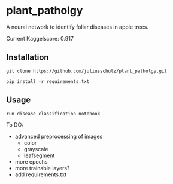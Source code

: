 # plant_patholgy

A neural network to identify foliar diseases in apple trees.

Current Kaggelscore: 0.917

## Installation
```
git clone https://github.com/juliusschulz/plant_patholgy.git

pip install -r requirements.txt
```
## Usage
```
run disease_classification notebook
```

To DO:
- advanced preprocessing of images
    - color
    - grayscale
    - leafsegment
- more epochs
- more trainable layers?
- add requirements.txt
